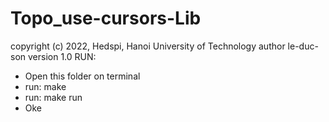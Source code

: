 # Topo_use-cursors-Lib
copyright (c) 2022, Hedspi, Hanoi University of Technology
author le-duc-son
version 1.0
RUN: 
  - Open this folder on terminal
  - run: make
  - run: make run
  - Oke
